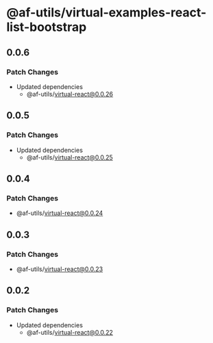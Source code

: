 # @af-utils/virtual-examples-react-list-bootstrap

## 0.0.6

### Patch Changes

- Updated dependencies
  - @af-utils/virtual-react@0.0.26

## 0.0.5

### Patch Changes

- Updated dependencies
  - @af-utils/virtual-react@0.0.25

## 0.0.4

### Patch Changes

- @af-utils/virtual-react@0.0.24

## 0.0.3

### Patch Changes

- @af-utils/virtual-react@0.0.23

## 0.0.2

### Patch Changes

- Updated dependencies
  - @af-utils/virtual-react@0.0.22
